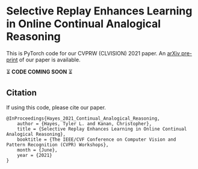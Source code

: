 Selective Replay Enhances Learning in Online Continual Analogical Reasoning
=====================================
This is PyTorch code for our CVPRW (CLVISION) 2021 paper. An [arXiv pre-print](https://arxiv.org/abs/2103.03987) of our paper is available.

:hourglass_flowing_sand: **CODE COMING SOON** :hourglass_flowing_sand:

## Citation
If using this code, please cite our paper.
```
@InProceedings{Hayes_2021_Continual_Analogical_Reasoning,
    author = {Hayes, Tyler L. and Kanan, Christopher},
    title = {Selective Replay Enhances Learning in Online Continual Analogical Reasoning},
    booktitle = {The IEEE/CVF Conference on Computer Vision and Pattern Recognition (CVPR) Workshops},
    month = {June},
    year = {2021}
}
